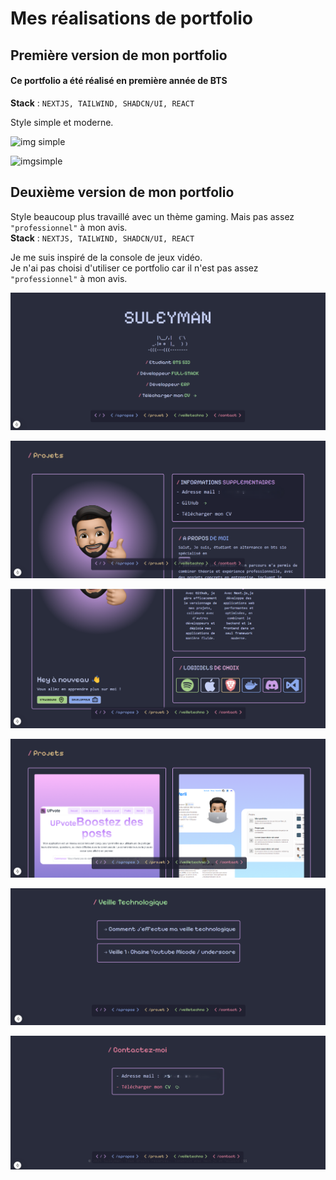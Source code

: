 # Mes réalisations de portfolio

## Première version de mon portfolio

#### Ce portfolio a été réalisé en première année de BTS

**Stack** : `NEXTJS, TAILWIND, SHADCN/UI, REACT`

Style simple et moderne.

![img simple](img/Capture%20d'écran%202024-12-20%20132544.png)

![imgsimple](img/Capture%20d'écran%202024-12-20%20132556.png)

## Deuxième version de mon portfolio

Style beaucoup plus travaillé avec un thème gaming. Mais pas assez `"professionnel"` à mon avis.  
**Stack** : `NEXTJS, TAILWIND, SHADCN/UI, REACT`

Je me suis inspiré de la console de jeux vidéo.  
Je n'ai pas choisi d'utiliser ce portfolio car il n'est pas assez `"professionnel"` à mon avis.

![img](img/pro1.png)

![img](img/pro2.png)

![img](img/pro3.png)

![img](img/pro4.png)

![img](img/pro5.png)

![img](img/pro6.png)
